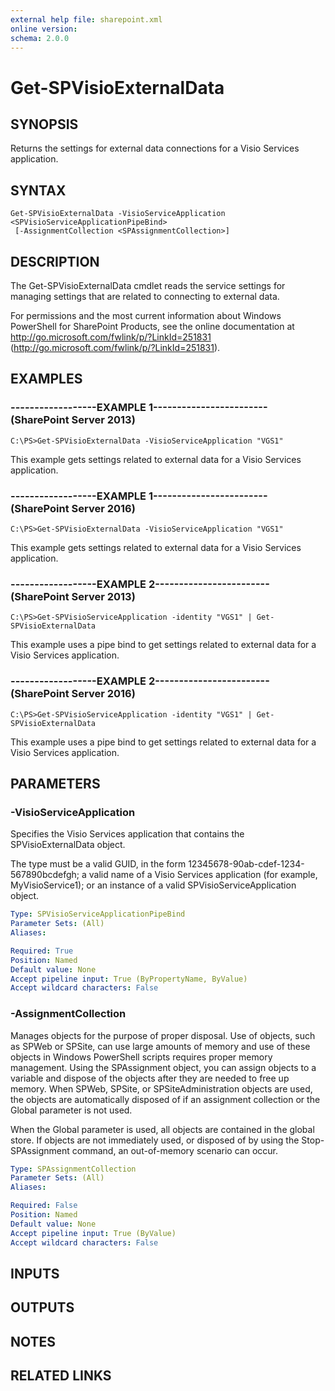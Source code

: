 ```yaml
---
external help file: sharepoint.xml
online version: 
schema: 2.0.0
---
```


# Get-SPVisioExternalData

## SYNOPSIS
Returns the settings for external data connections for a Visio Services application.

## SYNTAX

```
Get-SPVisioExternalData -VisioServiceApplication <SPVisioServiceApplicationPipeBind>
 [-AssignmentCollection <SPAssignmentCollection>]
```

## DESCRIPTION
The Get-SPVisioExternalData cmdlet reads the service settings for managing settings that are related to connecting to external data.

For permissions and the most current information about Windows PowerShell for SharePoint Products, see the online documentation at http://go.microsoft.com/fwlink/p/?LinkId=251831 (http://go.microsoft.com/fwlink/p/?LinkId=251831).

## EXAMPLES

### ------------------EXAMPLE 1------------------------ (SharePoint Server 2013)
```
C:\PS>Get-SPVisioExternalData -VisioServiceApplication "VGS1"
```

This example gets settings related to external data for a Visio Services application.

### ------------------EXAMPLE 1------------------------ (SharePoint Server 2016)
```
C:\PS>Get-SPVisioExternalData -VisioServiceApplication "VGS1"
```

This example gets settings related to external data for a Visio Services application.

### ------------------EXAMPLE 2------------------------ (SharePoint Server 2013)
```
C:\PS>Get-SPVisioServiceApplication -identity "VGS1" | Get-SPVisioExternalData
```

This example uses a pipe bind to get settings related to external data for a Visio Services application.

### ------------------EXAMPLE 2------------------------ (SharePoint Server 2016)
```
C:\PS>Get-SPVisioServiceApplication -identity "VGS1" | Get-SPVisioExternalData
```

This example uses a pipe bind to get settings related to external data for a Visio Services application.

## PARAMETERS

### -VisioServiceApplication
Specifies the Visio Services application that contains the SPVisioExternalData object.

The type must be a valid GUID, in the form 12345678-90ab-cdef-1234-567890bcdefgh; a valid name of a Visio Services application (for example, MyVisioService1); or an instance of a valid SPVisioServiceApplication object.

```yaml
Type: SPVisioServiceApplicationPipeBind
Parameter Sets: (All)
Aliases: 

Required: True
Position: Named
Default value: None
Accept pipeline input: True (ByPropertyName, ByValue)
Accept wildcard characters: False
```

### -AssignmentCollection
Manages objects for the purpose of proper disposal.
Use of objects, such as SPWeb or SPSite, can use large amounts of memory and use of these objects in Windows PowerShell scripts requires proper memory management.
Using the SPAssignment object, you can assign objects to a variable and dispose of the objects after they are needed to free up memory.
When SPWeb, SPSite, or SPSiteAdministration objects are used, the objects are automatically disposed of if an assignment collection or the Global parameter is not used.

When the Global parameter is used, all objects are contained in the global store.
If objects are not immediately used, or disposed of by using the Stop-SPAssignment command, an out-of-memory scenario can occur.

```yaml
Type: SPAssignmentCollection
Parameter Sets: (All)
Aliases: 

Required: False
Position: Named
Default value: None
Accept pipeline input: True (ByValue)
Accept wildcard characters: False
```

## INPUTS

## OUTPUTS

## NOTES

## RELATED LINKS


